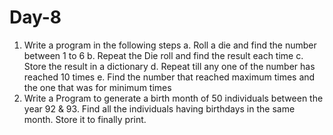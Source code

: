 # Day-8
1. Write a program in the following steps
	a. Roll a die and find the number between 1 to 6
	b. Repeat the Die roll and find the result each time
	c. Store the result in a dictionary
	d. Repeat till any one of the number has reached 10 times
	e. Find the number that reached maximum times and the one that was for minimum times
2. Write a Program to generate a birth month of 50 individuals between the
year 92 & 93. 
	Find all the individuals having birthdays in the same month.
	Store it to finally print.
